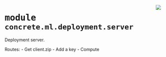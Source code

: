 <!-- markdownlint-disable -->

<a href="https://github.com/zama-ai/concrete-ml-internal/tree/release/1.0.x/src/concrete/ml/deployment/server.py#L0"><img align="right" style="float:right;" src="https://img.shields.io/badge/-source-cccccc?style=flat-square"></a>

# <kbd>module</kbd> `concrete.ml.deployment.server`

Deployment server.

Routes:
\- Get client.zip
\- Add a key
\- Compute
